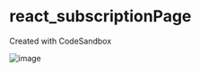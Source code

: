 # react_subscriptionPage
Created with CodeSandbox


![image](https://user-images.githubusercontent.com/50547453/181903161-4292e899-b0ae-483f-9b74-ff787de42993.png)
